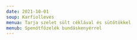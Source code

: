 ```yaml
---
date: 2021-10-01
soup: Karfiolleves
menua: Tarja szelet sült céklával és sütőtökkel
menub: Spenótfőzelék bundáskenyérrel
---
```

